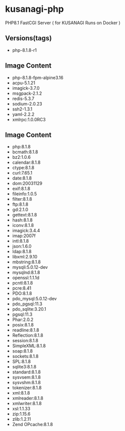 # kusanagi-php
PHP8.1 FastCGI Server ( for KUSANAGI Runs on Docker )

## Versions(tags)
- php-8.1.8-r1

## Image Content
- php-8.1.8-fpm-alpine3.16
- acpu-5.1.21
- imagick-3.7.0
- msgpack-2.1.2
- redis-5.3.7
- sodium-2.0.23
- ssh2-1.3.1
- yaml-2.2.2
- xmlrpc:1.0.0RC3

## Image Content
- php:8.1.8
- bcmath:8.1.8
- bz2:1.0.6
- calendar:8.1.8
- ctype:8.1.8
- curl:7.65.1
- date:8.1.8
- dom:20031129
- exif:8.1.8
- fileinfo:1.0.5
- filter:8.1.8
- ftp:8.1.8
- gd:2.1.0
- gettext:8.1.8
- hash:8.1.8
- iconv:8.1.8
- imagick:3.4.4
- imap:2007f
- intl:8.1.8
- json:1.6.0
- ldap:8.1.8
- libxml:2.9.10
- mbstring:8.1.8
- mysqli:5.0.12-dev
- mysqlnd:8.1.8
- openssl:1.1.1d
- pcntl:8.1.8
- pcre:8.41
- PDO:8.1.8
- pdo_mysql:5.0.12-dev
- pdo_pgsql:11.3
- pdo_sqlite:3.20.1
- pgsql:11.3
- Phar:2.0.2
- posix:8.1.8
- readline:8.1.8
- Reflection:8.1.8
- session:8.1.8
- SimpleXML:8.1.8
- soap:8.1.8
- sockets:8.1.8
- SPL:8.1.8
- sqlite3:8.1.8
- standard:8.1.8
- sysvsem:8.1.8
- sysvshm:8.1.8
- tokenizer:8.1.8
- xml:8.1.8
- xmlreader:8.1.8
- xmlwriter:8.1.8
- xsl:1.1.33
- zip:1.15.6
- zlib:1.2.11
- Zend OPcache:8.1.8

